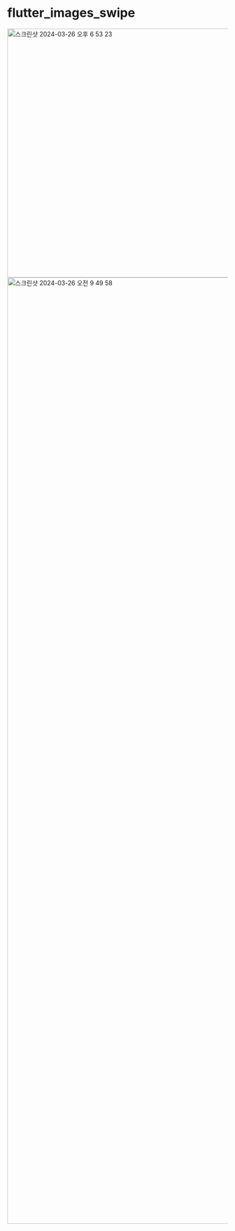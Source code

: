 # flutter_images_swipe

<img width="568" alt="스크린샷 2024-03-26 오후 6 53 23" src="https://github.com/ssujjy/flutter_images_swipe/assets/132913985/b78ea0f0-42f2-42b3-aa44-2e21009b9c48">


<img width="2160" alt="스크린샷 2024-03-26 오전 9 49 58" src="https://github.com/ssujjy/flutter_images_swipe/assets/132913985/caee78be-f9ea-4e21-85d5-dc1969830d83">
